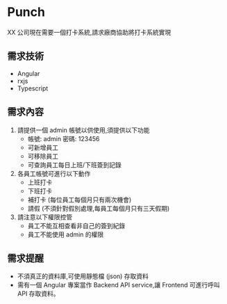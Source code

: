 # Punch

XX 公司現在需要一個打卡系統,請求廠商協助將打卡系統實現

## 需求技術

- Angular
- rxjs
- Typescript

## 需求內容

1. 請提供一個 admin 帳號以供使用,須提供以下功能
   - 帳號: admin 密碼: 123456
   - 可新增員工
   - 可移除員工
   - 可查詢員工每日上班/下班簽到記錄
2. 各員工帳號可進行以下動作
   - 上班打卡
   - 下班打卡
   - 補打卡 (每位員工每個月只有兩次機會)
   - 請假 (不須針對假別處理,每員工每個月只有三天假期)
3. 請注意以下權限控管
   - 員工不能互相查看非自己的簽到紀錄
   - 員工不能使用 admin 的權限

## 需求提醒

- 不須真正的資料庫,可使用靜態檔 (json) 存取資料
- 需有一個 Angular 專案當作 Backend API service,讓 Frontend 可進行呼叫 API 存取資料。
